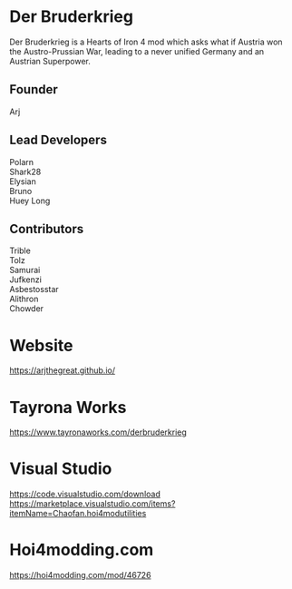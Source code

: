 # Der Bruderkrieg
Der Bruderkrieg is a Hearts of Iron 4 mod which asks what if Austria won the Austro-Prussian War, leading to a never unified Germany and an Austrian Superpower.


## Founder <br />
Arj <br />

## Lead Developers <br /> 
Polarn <br />
Shark28 <br />
Elysian <br />
Bruno <br />
Huey Long <br />


## Contributors  <br />
Trible  <br />
Tolz  <br />
Samurai  <br />
Jufkenzi <br />
Asbestosstar <br />
Alithron <br />
Chowder <br />


# Website
https://arjthegreat.github.io/
 
# Tayrona Works
https://www.tayronaworks.com/derbruderkrieg

# Visual Studio
https://code.visualstudio.com/download <br />
https://marketplace.visualstudio.com/items?itemName=Chaofan.hoi4modutilities

# Hoi4modding.com 
https://hoi4modding.com/mod/46726
